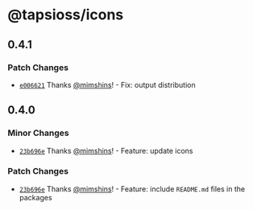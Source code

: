 # @tapsioss/icons

## 0.4.1

### Patch Changes

- [`e006621`](https://github.com/Tap30/web-components/commit/e00662136bb76b6af1634ee118d9bd3c536bf376)
  Thanks [@mimshins](https://github.com/mimshins)! - Fix: output distribution

## 0.4.0

### Minor Changes

- [`23b696e`](https://github.com/Tap30/web-components/commit/23b696e026181ae123bb3ab3f5adb01c15c664c9)
  Thanks [@mimshins](https://github.com/mimshins)! - Feature: update icons

### Patch Changes

- [`23b696e`](https://github.com/Tap30/web-components/commit/23b696e026181ae123bb3ab3f5adb01c15c664c9)
  Thanks [@mimshins](https://github.com/mimshins)! - Feature: include
  `README.md` files in the packages

